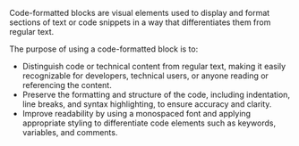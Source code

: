 Code-formatted blocks are visual elements used to display and format sections of text or code snippets in a way that differentiates them from regular text.

The purpose of using a code-formatted block is to:
- Distinguish code or technical content from regular text, making it easily recognizable for developers, technical users, or anyone reading or referencing the content.
- Preserve the formatting and structure of the code, including indentation, line breaks, and syntax highlighting, to ensure accuracy and clarity.
- Improve readability by using a monospaced font and applying appropriate styling to differentiate code elements such as keywords, variables, and comments.